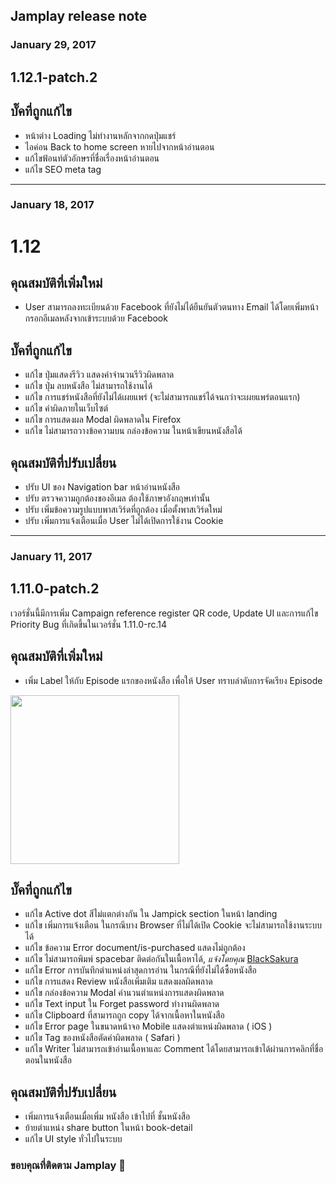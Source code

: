 

## Jamplay release note


### January 29, 2017
## 1.12.1-patch.2

## บั๊คที่ถูกแก้ไข
- หน้าต่าง Loading ไม่ทำงานหลักจากกดปุ่มแชร์
- ไอค่อน Back to home screen หายไปจากหน้าอ่านตอน
- แก้ไขฟ้อนท์ตัวอักษรที่ชื่อเรื่องหน้าอ่านตอน
- แก้ไข SEO meta tag


<hr />


### January 18, 2017
# 1.12 
## คุณสมบัติที่เพิ่มใหม่
- User สามารถลงทะเบียนด้วย Facebook ที่ยังไม่ได้ยืนยันตัวตนทาง Email ได้โดยเพิ่มหน้ากรอกอีเมลหลังจากเข้าระบบด้วย Facebook

## บั๊คที่ถูกแก้ไข
- แก้ไข ปุ่มแสดงรีวิว แสดงค่าจำนวนรีวิวผิดพลาด
- แก้ไข ปุ่ม ลบหนังสือ ไม่สามารถใช้งานได้
- แก้ไข การแชร์หนังสือที่ยังไม่ได้เผยแพร่ (จะไม่สามารถแชร์ได้จนกว่าจะเผยแพร่ตอนแรก) 
- แก้ไข คำผิดภายในเว็บไซต์
- แก้ไข การแสดงผล Modal ผิดพลาดใน Firefox
- แก้ไข ไม่สามารถวางข้อความบน กล่องข้อความ ในหน้าเขียนหนังสือได้

## คุณสมบัติที่ปรับเปลี่ยน
- ปรับ UI ของ Navigation bar หน้าอ่านหนังสือ
- ปรับ ตรวจความถูกต้องของอีเมล ต้องใช้ภาษาอังกฤษเท่านั้น
- ปรับ เพิ่มข้อความรูปแบบพาสเวิร์ดที่ถูกต้อง เมื่อตั้งพาสเวิร์ดใหม่
- ปรับ เพิ่มการแจ้งเตือนเมื่อ User ไม่ได้เปิดการใช้งาน Cookie

<hr />

### January 11, 2017
## 1.11.0-patch.2
เวอร์ชั่นนี้มีการเพิ่ม Campaign reference register QR code, Update UI และการแก้ไข Priority Bug ที่เกิดขึ้นในเวอร์ชั่น 1.11.0-rc.14

## คุณสมบัติที่เพิ่มใหม่
- เพิ่ม Label ให้กับ Episode แรกของหนังสือ เพื่อให้ User ทราบลำดับการจัดเรียง Episode

<img src='https://static.jamplay.world/img-uploader/5a5751326447210012175d42/img/41da6a65-3b2e-4d60-aa13-ed6027f5083b.blob.jpg' width='270' />
 

## บั๊คที่ถูกแก้ไข
- แก้ไข Active dot สีไม่แตกต่างกัน ใน Jampick section ในหน้า landing 
- แก้ไข เพิ่มการแจ้งเตือน ในกรณีบาง Browser ที่ไม่ได้เปิด Cookie จะไม่สามารถใช้งานระบบได้
- แก้ไข ข้อความ Error document/is-purchased แสดงไม่ถูกต้อง
- แก้ไข ไม่สามารถพิมพ์ spacebar ติดต่อกันในเนื้อหาได้, *แจ้งโดยคุณ* [BlackSakura](https://www.jamplay.world/author/5a4f16beba7783000fa7ffcc)
- แก้ไข Error การบันทึกตำแหน่งล่าสุดการอ่าน ในกรณีที่ยังไม่ได้ซื้อหนังสือ
- แก้ไข การแสดง Review หนังสือเพิ่มเติม แสดงผลผิดพลาด
- แก้ไข กล่องข้อความ Modal คำนวนตำแหน่งการแสดงผิดพลาด
- แก้ไข Text input ใน Forget password ทำงานผิดพลาด
- แก้ไข Clipboard ที่สามารถถูก copy ได้จากเนื้อหาในหนังสือ
- แก้ไข Error page ในขนาดหน้าจอ Mobile แสดงตำแหน่งผิดพลาด ( iOS )
- แก้ไข Tag ของหนังสือตัดคำผิดพลาด ( Safari )
- แก้ไข Writer ไม่สามารถเข้าอ่านเนื้อหาและ Comment ได้โดยสามารถเข้าได้ผ่านการคลิกที่ชื่อตอนในหนังสือ

## คุณสมบัติที่ปรับเปลี่ยน
- เพิ่มการแจ้งเตือนเมื่อเพิ่ม หนังสือ เข้าไปที่ ชั้นหนังสือ
- ย้ายตำแหน่ง share button ในหน้า book-detail
- แก้ไข UI style ทั่วไปในระบบ

### ขอบคุณที่ติดตาม Jamplay 👻

